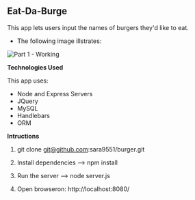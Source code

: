 ## Eat-Da-Burge ##

This app lets users input the names of burgers they'd like to eat. 


* The following image illstrates:


![Part 1 - Working](burger/burger.screen.png)


**Technologies Used**

This app uses:

* Node and Express Servers
* JQuery
* MySQL
* Handlebars
* ORM


**Intructions**

1. git clone git@github.com:sara9551/burger.git

2. Install dependencies --> npm install

3. Run the server --> node server.js

4. Open browseron: http://localhost:8080/


